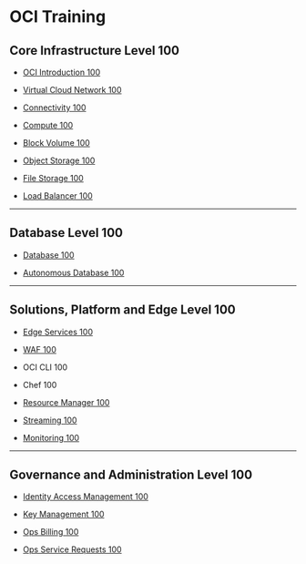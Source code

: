 # OCI Training

## Core Infrastructure Level 100


* [OCI Introduction 100](https://youtu.be/eTSOyISOa44)

* [Virtual Cloud Network 100](https://youtu.be/ndx1kAJLHGc)

* [Connectivity 100](https://youtu.be/_6OwKAlLAa0)

* [Compute 100](https://youtu.be/J5IbXJ9T8EY)

* [Block Volume 100](https://youtu.be/SY9KV4bvnow)

* [Object Storage 100](https://youtu.be/_qX9qbcePPo)

* [File Storage 100](https://youtu.be/xc_E9pnYX24)

* [Load Balancer 100](https://youtu.be/VsHKP7q22es)


---

## Database Level 100


* [Database 100](https://youtu.be/uwUvmAGk6gM)

* [Autonomous Database 100](https://youtu.be/Wydsvi_Q4mE)


---

## Solutions, Platform and Edge Level 100


* [Edge Services 100](https://youtu.be/UboBygcEcsc)

* [WAF 100](https://youtu.be/A5kPvYYUo38)

* OCI CLI 100

* Chef 100

* [Resource Manager 100](https://youtu.be/btnRgK36LnE)

* [Streaming 100](https://youtu.be/2oKSpUrbmho)

* [Monitoring 100](https://youtu.be/DWN6a3zKnpo)


---

## Governance and Administration Level 100

* [Identity Access Management 100](https://youtu.be/4WuCsxxuHjM)

* [Key Management 100](https://youtu.be/6OyrVWSL_D4)

* [Ops Billing 100](https://youtu.be/pUzCDjF1Iy8)

* [Ops Service Requests 100](https://youtu.be/3bbI_MeRgM4)


